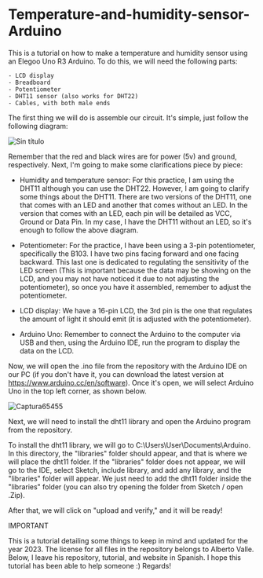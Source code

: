 # Temperature-and-humidity-sensor-Arduino

This is a tutorial on how to make a temperature and humidity sensor using an Elegoo Uno R3 Arduino. To do this, we will need the following parts:

    - LCD display
    - Breadboard
    - Potentiometer
    - DHT11 sensor (also works for DHT22)
    - Cables, with both male ends

The first thing we will do is assemble our circuit. It's simple, just follow the following diagram:

![Sin título](https://user-images.githubusercontent.com/43005371/224946401-c3c1618f-fa01-4cc7-840b-75a052e5e6af.jpg)

Remember that the red and black wires are for power (5v) and ground, respectively. Next, I'm going to make some clarifications piece by piece:

-   Humidity and temperature sensor: For this practice, I am using the DHT11 although you can use the DHT22. However, I am going to clarify some things about       the DHT11. There are two versions of the DHT11, one that comes with an LED and another that comes without an LED. In the version that comes with an LED,        each pin will be detailed as VCC, Ground or Data Pin. In my case, I have the DHT11 without an LED, so it's enough to follow the above diagram.

-   Potentiometer: For the practice, I have been using a 3-pin potentiometer, specifically the B103. I have two pins facing forward and one facing backward.         This last one is dedicated to regulating the sensitivity of the LED screen (This is important because the data may be showing on the LCD, and you may not       have noticed it due to not adjusting the potentiometer), so once you have it assembled, remember to adjust the potentiometer.

-   LCD display: We have a 16-pin LCD, the 3rd pin is the one that regulates the amount of light it should emit (it is adjusted with the potentiometer).

-   Arduino Uno: Remember to connect the Arduino to the computer via USB and then, using the Arduino IDE, run the program to display the data on the LCD.

Now, we will open the .ino file from the repository with the Arduino IDE on our PC (if you don't have it, you can download the latest version at https://www.arduino.cc/en/software). Once it's open, we will select Arduino Uno in the top left corner, as shown below.

![Captura65455](https://user-images.githubusercontent.com/43005371/224952638-907f4d3c-8f30-47e9-b1eb-3c430189a4cd.PNG)

Next, we will need to install the dht11 library and open the Arduino program from the repository.

To install the dht11 library, we will go to C:\Users\User\Documents\Arduino. In this directory, the "libraries" folder should appear, and that is where we will place the dht11 folder. If the "libraries" folder does not appear, we will go to the IDE, select Sketch, include library, and add any library, and the "libraries" folder will appear. We just need to add the dht11 folder inside the "libraries" folder (you can also try opening the folder from Sketch / open .Zip).

After that, we will click on "upload and verify," and it will be ready!

IMPORTANT

This is a tutorial detailing some things to keep in mind and updated for the year 2023. The license for all files in the repository belongs to Alberto Valle. Below, I leave his repository, tutorial, and website in Spanish. I hope this tutorial has been able to help someone :) Regards!

